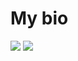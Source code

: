 # My bio
![](https://dcbadge.vercel.app/api/shield/1136493085304569986?bot=true)
[![](https://dcbadge.vercel.app/api/server/INVITEID)](https://discord.gg/HDmBzDdJs4)
